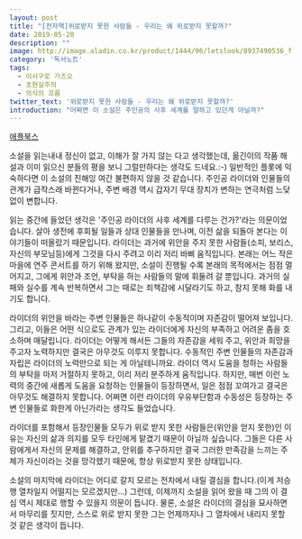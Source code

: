 ```yaml
---
layout: post
title: "[전자책]위로받지 못한 사람들 - 우리는 왜 위로받지 못할까?"
date: 2019-05-20
description: ""
image: http://image.aladin.co.kr/product/1444/96/letslook/8937490536_f.jpg
category: '독서노트'
tags: 
  - 이시구로 가즈오
  - 초현실주의
  - 의식의 흐름
twitter_text: '위로받지 못한 사람들 - 우리는 왜 위로받지 못할까?'
introduction: "어쩌면 이 소설은 주인공의 사후 세계를 말하고 있던게 아닐까?"
---
```


[애플북스](https://books.apple.com/us/book/id1297160723)

소설을 읽는내내 정신이 없고, 이해가 잘 가지 않는 다고 생각했는데, 옮긴이의 작품 해설과 이미 읽으신 분들의 평을 보니 그럴만하다는 생각도 드네요.:-)
일반적인 플롯에 익숙하다면 이 소설의 진해잉 여간 불편하지 않을 것 같습니다. 주인공 라이더와 인물들의 관계가 급작스래 바뀐다거나, 주변 배경 역시 갑자기 무대 장치가 변하는 연극처럼 느닺없이 변합니다.

읽는 중간에 들었던 생각은 '주인공 라이더의 사후 세계를 다루는 건가?'라는 의문이었습니다. 살아 생전에 후회될 일들과 상대 인물들을 만나며, 이전 삶을 되돌아 본다는 이야기들이 떠올랐기 때문입니다.
라이더는 과거에 위안을 주지 못한 사람들(소피, 보리스, 자신의 부모님등)에게 그것을 다시 주려고 이리 저리 바삐 움직입니다. 본래는 어느 작은 마을에 연주 콘서트를 하기 위해 왔지만, 소설이 진행될 수록 본래의 목적에서는 점점 멀어지고, 그에게 위안과 조언, 부탁을 하는 사람들의 말에 휘둘려 갈 뿐입니다. 과거의 실패와 실수를 계속 반복하면서 그는 때로는 죄책감에 시달라기도 하고, 참지 못해 화를 내기도 합니다.

라이더의 위안을 바라는 주변 인물들은 하나같이 수동적이며 자존감이 떨어져 보입니다. 그리고, 이들은 어떤 식으로도 관계가 있는 라이더에게 자신의 부족하고 어려운 좀을 호소하며 매달립니다. 라이더는 어떻게 해서든 그들의 자존감을 세워 주고, 위안과 희망을 주고자 노력하지만 결국은 아무것도 이루지 못합니다. 수동적인 주변 인물들의 자존감과 자립은 라이더의 노력만으로 되는 게 아닐테니까요. 라이더 역시 도움을 청하는 사람들의 부탁을 마저 거절하지 못하고, 이리 저리 분주하게 움직입니다. 하지만, 매번 이런 노력의 중간에 새롭게 도움을 요청하는 인물들이 등장하면서, 일은 점점 꼬여가고 결국은 아무것도 해결하지 못합니다. 어쩌면 이런 라이더의 우유부단함과 수동성은 등장하는 주변 인물들로 화한게 아닌가라는 생각도 들었습니다.

라이더를 포함해서 등장인물들 모두가 위로 받지 못한 사람들은(위안을 얻지 못한)인 이유는 자신의 삶과 의지를 모두 타인에게 맡겼기 때문이 아닐까 싶습니다. 그들은 다른 사람에게서 자신의 문제를 해결하고, 안위를 추구하지만 결국 그러한 만족감을 느끼는 주체가 자신이라는 것을 망각헸기 때문에, 항상 위로받지 못한 상태입니다.

소설의 마지막에 라이더는 어디로 갈지 모르는 전차에서 내릴 결심을 합니다.(이게 저승행 열차일지 어떨지는 모르겠지만...) 그런데, 이제까지 소설을 읽어 왔을 때 그의 이 결심 역시 제대로 행할 수 있을지 의문이 듭니다. 물론, 소설은 라이더의 결심을 묘사하면서 마무리를 짓지만, 스스로 위로 받지 못한 그는 언제까지나 그 열차에서 내리지 못할 것 같은 생각이 듭니다.